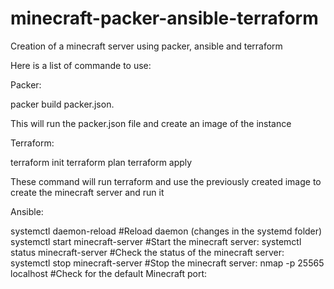 # minecraft-packer-ansible-terraform
Creation of a minecraft server using packer, ansible and terraform


Here is a list of commande to use:

Packer:

packer build packer.json. 

This will run the packer.json file and create an image of the instance 


Terraform:

terraform init
terraform plan
terraform apply

These command will run terraform and use the previously created image to create the minecraft server and run it 

Ansible: 

systemctl daemon-reload                         #Reload daemon (changes in the systemd folder)
systemctl start minecraft-server                #Start the minecraft server: 
systemctl status minecraft-server               #Check the status of the minecraft server: 
systemctl stop minecraft-server                 #Stop the minecraft server: 
nmap -p 25565 localhost                         #Check for the default Minecraft port: 

